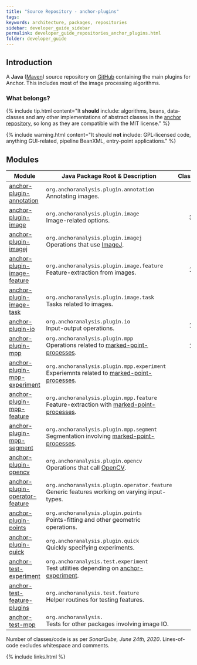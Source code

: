 ```yaml
---
title: "Source Repository - anchor-plugins"
tags:
keywords: architecture, packages, repositories
sidebar: developer_guide_sidebar
permalink: developer_guide_repositories_anchor_plugins.html
folder: developer_guide
---
```


## Introduction

A **Java** ([Maven](/developer_guide_environment_maven.html)) source repository on [GitHub](https://github.com/anchoranalysis/anchor-plugins) containing the main plugins for Anchor. This includes most of the image processing algorithms.

### What belongs?

{% include tip.html content="It **should** include: algorithms, beans, data-classes and any other implementations of abstract classes in the [anchor repository](/developer_guide_repositories_anchor.html), so long as they are compatible with the MIT license." %}

{% include warning.html content="It should **not** include: GPL-licensed code, anything GUI-related, pipeline BeanXML, entry-point applications." %}

## Modules

| Module | Java Package Root &amp; Description  | Classes | Lines&#x2011;of&#x2011;Code |
|------------|------------------|-------------:|-------------:|
| [anchor-plugin-annotation](https://github.com/anchoranalysis/anchor-plugins/tree/master/anchor-plugin-annotation) | `org.anchoranalysis.plugin.annotation`<br>Annotating images. | 36 | 1,989 |
| [anchor-plugin-image](https://github.com/anchoranalysis/anchor-plugins/tree/master/anchor-plugin-image) | `org.anchoranalysis.plugin.image`<br>Image-related options. | 312 | 13,785 |
| [anchor-plugin-imagej](https://github.com/anchoranalysis/anchor-plugins/tree/master/anchor-plugin-imagej) | `org.anchoranalysis.plugin.imagej`<br>Operations that use [ImageJ](https://imagej.net/Welcome). | 33 | 1,987 |
| [anchor-plugin-image-feature](https://github.com/anchoranalysis/anchor-plugins/tree/master/anchor-plugin-image-feature) | `org.anchoranalysis.plugin.image.feature`<br>Feature-extraction from images. | 183 | 6,590 |
| [anchor-plugin-image-task](https://github.com/anchoranalysis/anchor-plugins/tree/master/anchor-plugin-image-task) | `org.anchoranalysis.plugin.image.task`<br>Tasks related to images. | 55 | 3,273 |
| [anchor-plugin-io](https://github.com/anchoranalysis/anchor-plugins/tree/master/anchor-plugin-io) | `org.anchoranalysis.plugin.io`<br>Input-output operations. | 144 | 6,665 |
| [anchor-plugin-mpp](https://github.com/anchoranalysis/anchor-plugins/tree/master/anchor-plugin-mpp) | `org.anchoranalysis.plugin.mpp`<br>Operations related to [marked-point-processes](/user_guide_advanced_marked_point_processes.html). | 113 | 6,142 |
| [anchor-plugin-mpp-experiment](https://github.com/anchoranalysis/anchor-plugins/tree/master/anchor-plugin-mpp-experiment) | `org.anchoranalysis.plugin.mpp.experiment`<br>Experiemnts related to [marked-point-processes](/user_guide_advanced_marked_point_processes.html). | 35 | 2,641 |
| [anchor-plugin-mpp-feature](https://github.com/anchoranalysis/anchor-plugins/tree/master/anchor-plugin-mpp-feature) | `org.anchoranalysis.plugin.mpp.feature`<br>Feature-extraction with [marked-point-processes](/user_guide_advanced_marked_point_processes.html). | 78 | 2,875 |
| [anchor-plugin-mpp-segment](https://github.com/anchoranalysis/anchor-plugins/tree/master/anchor-plugin-mpp-segment) | `org.anchoranalysis.plugin.mpp.segment`<br>Segmentation involving [marked-point-processes](/user_guide_advanced_marked_point_processes.html). | 95 | 5,056 |
| [anchor-plugin-opencv](https://github.com/anchoranalysis/anchor-plugins/tree/master/anchor-plugin-opencv) | `org.anchoranalysis.plugin.opencv`<br>Operations that call [OpenCV](https://opencv.org/). | 24 | 1,309 |
| [anchor-plugin-operator-feature](https://github.com/anchoranalysis/anchor-plugins/tree/master/anchor-plugin-operator-feature) | `org.anchoranalysis.plugin.operator.feature`<br>Generic features working on varying input-types. | 35 | 1,004 |
| [anchor-plugin-points](https://github.com/anchoranalysis/anchor-plugins/tree/master/anchor-plugin-points) | `org.anchoranalysis.plugin.points`<br>Points-fitting and other geometric operations. | 33 | 2,036 |
| [anchor-plugin-quick](https://github.com/anchoranalysis/anchor-plugins/tree/master/anchor-plugin-quick) | `org.anchoranalysis.plugin.quick`<br>Quickly specifying experiments. | 28 | 2,087 |
| [anchor-test-experiment](https://github.com/anchoranalysis/anchor-plugins/tree/master/anchor-test-experiment) | `org.anchoranalysis.test.experiment`<br>Test utilities depending on [anchor-experiment](https://github.com/anchoranalysis/anchor/tree/master/anchor-experiment). | 4 | 317 |
| [anchor-test-feature-plugins](https://github.com/anchoranalysis/anchor-plugins/tree/master/anchor-test-feature-plugins) | `org.anchoranalysis.test.feature`<br>Helper routines for testing features. | 13 | 494 |
| [anchor-test-mpp](https://github.com/anchoranalysis/anchor-plugins/tree/master/anchor-test-mpp) | `org.anchoranalysis.`<br>Tests for other packages involving image IO. | - | 68 |

Number of classes/code is as per *SonarQube, June 24th, 2020*. Lines-of-code excludes whitespace and comments.

{% include links.html %}
